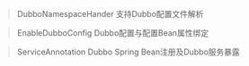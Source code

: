 
> DubboNamespaceHander 支持Dubbo配置文件解析

> EnableDubboConfig Dubbo配置与配置Bean属性绑定

> ServiceAnnotation Dubbo Spring Bean注册及Dubbo服务暴露


